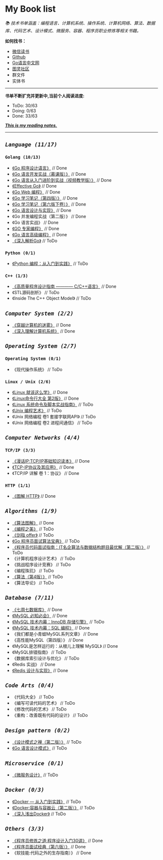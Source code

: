 # My Book list

*📚 技术书单涵盖：编程语言、计算机系统、操作系统、计算机网络、算法、数据库、代码艺术、设计模式、微服务、容器、程序员职业修炼等相关书籍。*

**如何找书：**
- [微信读书](https://weread.qq.com/)
- [Github](https://github.com/ALong1108/free-programming-books-zh_CN)
- [Go语言中文网](https://books.studygolang.com/gopl-zh/)
- [图灵社区](https://www.ituring.com.cn/)
- 群文件
- 实体书

---
**书单不断扩充并更新中,当前个人阅读进度:**
- ToDo: 30/63
- Doing: 0/63
- Done: 33/63

[***This is my reading notes.***](http://note.youdao.com/noteshare?id=3492f772f5e01ca5abab4f176964cf0e)

---
## *`Language (11/17)`*

### `Golang (10/13)`

- [《Go 程序设计语言》](https://books.studygolang.com/gopl-zh/) // Done
- [《Go 语言开发实战（慕课版）》](https://weread.qq.com/) // Done
- [《Go 语言从入门进阶到实战（视频教学版）》](https://weread.qq.com/) // Done
- [《Effective Go》](https://learnku.com/docs/effective-go/2020) // Done
- [《Go Web 编程》](https://weread.qq.com/) // Done
- [《Go 学习笔记（第四版）》](https://github.com/qyuhen/book/blob/master/Go%20%E5%AD%A6%E4%B9%A0%E7%AC%94%E8%AE%B0%20%E7%AC%AC%E5%9B%9B%E7%89%88.pdf) // Done
- [《Go 学习笔记（第六版下卷）》](https://github.com/qyuhen/book/blob/master/Go%20%E5%AD%A6%E4%B9%A0%E7%AC%94%E8%AE%B0%20%E7%AC%AC%E5%85%AD%E7%89%88%20%E4%B8%8B%E5%8D%B7%20-%20%E9%A2%84%E8%A7%88.pdf) // Done
- [《Go 语言设计与实现》](https://draveness.me/golang/) // Done
- 《Go 并发编程实战（第二版）》 // Done
- 《Go 语言实战》 // Done
- [《GO 专家编程》](https://books.studygolang.com/GoExpertProgramming/) // Done
- [《Go 语言高级编程》](https://weread.qq.com/) // Done
- [《深入解析Go》](https://books.studygolang.com/go-internals/) // ToDo

### `Python (0/1)`

- [《Python 编程：从入门到实践》](https://weread.qq.com/) // ToDo

### `C++ (1/3)`

- [《高质量程序设计指南 ———— C/C++语言》](https://weread.qq.com/) // Done
- 《STL源码剖析》 // ToDo
- 《Inside The C++ Object Model》 // ToDo

## *`Computer System (2/2)`*

- [《穿越计算机的迷雾》](https://weread.qq.com/) // Done
- [《深入理解计算机系统》](http://csapp.cs.cmu.edu/3e/labs.html) // Done

## *`Operating System (2/7)`*

### `Operating System (0/1)`

- 《现代操作系统》 // ToDo

### `Linux / Unix (2/6)`

- [《Linux 就该这么学》](https://weread.qq.com/) // Done
- [《Linux命令行大全 第2版》](https://weread.qq.com/) // Done
- [《Linux 系统命令及脚本实战指南》](https://weread.qq.com/) // ToDo
- [《Unix 编程艺术》](https://weread.qq.com/) // ToDo
- 《Unix 网络编程 卷1 套接字联网API》 // ToDo
- 《Unix 网络编程 卷2 进程间通信》 // ToDo

## *`Computer Networks (4/4)`*

### `TCP/IP (3/3)`

- [《漫话IP:TCP/IP基础知识读本》](https://weread.qq.com/) // Done
- [《TCP-IP协议及其应用》](https://weread.qq.com/) // Done
- 《TCP/IP 详解 卷 1：协议》 // Done

### `HTTP (1/1)`

- [《图解 HTTP》](https://weread.qq.com/) // Done

## *`Algorithms (1/9)`*

- [《算法图解》](https://weread.qq.com/) // Done
- [《编程之美》](https://weread.qq.com/) // ToDo
- [《剑指 offer》](https://weread.qq.com/) // ToDo
- [《Go 程序员面试算法宝典》](https://weread.qq.com/) // ToDo
- [《程序员代码面试指南：IT名企算法与数据结构题目最优解（第二版）》](https://weread.qq.com/) // ToDo
- 《计算机程序设计艺术》 // ToDo
- 《挑战程序设计竞赛》 // ToDo
- 《编程珠玑》 // ToDo
- [《算法（第4版）》](https://weread.qq.com/) // ToDo
- 《算法导论》 // ToDo

## *`Database (7/11)`*

- [《七周七数据库》](https://weread.qq.com/) // Done
- [《MySQL 必知必会》](https://weread.qq.com/) // Done
- [《MySQL 技术内幕：InnoDB 存储引擎》](https://weread.qq.com/) // ToDo
- [《MySQL 技术内幕：SQL 编程》](https://weread.qq.com/) // Done
- 《我们都是小青蛙MySQL系列文章》 // Done
- 《高性能MySQL（第四版）》 // Done
- 《MySQL是怎样运行的：从根儿上理解 MySQL》 // Done
- 《MySQL排错指南》 // ToDo
- 《数据库索引设计与优化》 // ToDo
- 《Redis 实战》 // Done
- [《Redis 设计与实现》](https://weread.qq.com/) // Done

## *`Code Arts (0/4)`*

- 《代码大全》 // ToDo
- 《编写可读代码的艺术》 // ToDo
- 《修改代码的艺术》 // ToDo
- 《重构：改善既有代码的设计》 // ToDo

## *`Design pattern (0/2)`*

- [《设计模式之禅（第二版）》](https://weread.qq.com/) // ToDo
- [《Go 语言设计模式》](https://github.com/senghoo/golang-design-pattern) // ToDo

## *`Microservice (0/1)`*

- [《微服务设计》](https://weread.qq.com/) // ToDo

## *`Docker (0/3)`*

- [《Docker — 从入门到实践》](https://books.studygolang.com/docker_practice/) // ToDo
- [《Docker:容器与容器云（第二版）》](https://weread.qq.com/) // ToDo
- [《深入浅出Docker》](https://weread.qq.com/) // ToDo

## *`Others (3/3)`*

- [《程序员修炼之道:程序设计入门30讲》](https://weread.qq.com/) // Done
- [《程序员面试经典（第六版）》](https://weread.qq.com/) // Done
- 《软技能:代码之外的生存指南）》 // Done
